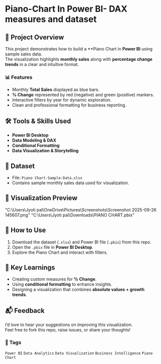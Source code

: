 # Piano-Chart In Power BI- DAX measures and dataset

## 📌 Project Overview
This project demonstrates how to build a **Piano Chart in **Power BI** using sample sales data.  
The visualization highlights **monthly sales** along with **percentage change trends** in a clear and intuitive format.

### 📊 Features
- Monthly **Total Sales** displayed as blue bars.
- **% Change** represented by red (negative) and green (positive) markers.
- Interactive filters by year for dynamic exploration.
- Clean and professional formatting for business reporting.

## 🛠 Tools & Skills Used
- **Power BI Desktop**
- **Data Modeling & DAX**
- **Conditional Formatting**
- **Data Visualization & Storytelling**

## 📂 Dataset
- File: `Piano Chart-Sample-Data.xlsx`  
- Contains sample monthly sales data used for visualization.

## 📸 Visualization Preview
"C:\Users\Jyoti pal\OneDrive\Pictures\Screenshots\Screenshot 2025-09-26 145607.png"
"C:\Users\Jyoti pal\Downloads\PIANO CHART.pbix"

## 🚀 How to Use
1. Download the dataset (`.xlsx`) and Power BI file (`.pbix`) from this repo.
2. Open the `.pbix` file in **Power BI Desktop**.
3. Explore the Piano Chart and interact with filters.

## 📌 Key Learnings
- Creating custom measures for **% Change**.
- Using **conditional formatting** to enhance insights.
- Designing a visualization that combines **absolute values + growth trends**.

## 📬 Feedback
I’d love to hear your suggestions on improving this visualization.  
Feel free to fork this repo, raise issues, or share your thoughts!


### 🔖 Tags
`Power BI` `Data Analytics` `Data Visualization` `Business Intelligence` `Piano Chart`
